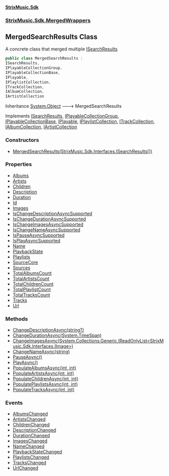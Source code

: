 #### [StrixMusic.Sdk](./index.md 'index')
### [StrixMusic.Sdk.MergedWrappers](./StrixMusic-Sdk-MergedWrappers.md 'StrixMusic.Sdk.MergedWrappers')
## MergedSearchResults Class
A concrete class that merged multiple [ISearchResults](./StrixMusic-Sdk-Interfaces-ISearchResults.md 'StrixMusic.Sdk.Interfaces.ISearchResults')  
```csharp
public class MergedSearchResults :
ISearchResults,
IPlayableCollectionGroup,
IPlayableCollectionBase,
IPlayable,
IPlaylistCollection,
ITrackCollection,
IAlbumCollection,
IArtistCollection
```
Inheritance [System.Object](https://docs.microsoft.com/en-us/dotnet/api/System.Object 'System.Object') &#129106; MergedSearchResults  

Implements [ISearchResults](./StrixMusic-Sdk-Interfaces-ISearchResults.md 'StrixMusic.Sdk.Interfaces.ISearchResults'), [IPlayableCollectionGroup](./StrixMusic-Sdk-Interfaces-IPlayableCollectionGroup.md 'StrixMusic.Sdk.Interfaces.IPlayableCollectionGroup'), [IPlayableCollectionBase](./StrixMusic-Sdk-Interfaces-IPlayableCollectionBase.md 'StrixMusic.Sdk.Interfaces.IPlayableCollectionBase'), [IPlayable](./StrixMusic-Sdk-Interfaces-IPlayable.md 'StrixMusic.Sdk.Interfaces.IPlayable'), [IPlaylistCollection](./StrixMusic-Sdk-Interfaces-IPlaylistCollection.md 'StrixMusic.Sdk.Interfaces.IPlaylistCollection'), [ITrackCollection](./StrixMusic-Sdk-Interfaces-ITrackCollection.md 'StrixMusic.Sdk.Interfaces.ITrackCollection'), [IAlbumCollection](./StrixMusic-Sdk-Interfaces-IAlbumCollection.md 'StrixMusic.Sdk.Interfaces.IAlbumCollection'), [IArtistCollection](./StrixMusic-Sdk-Interfaces-IArtistCollection.md 'StrixMusic.Sdk.Interfaces.IArtistCollection')  
### Constructors
- [MergedSearchResults(StrixMusic.Sdk.Interfaces.ISearchResults[])](./StrixMusic-Sdk-MergedWrappers-MergedSearchResults-MergedSearchResults(StrixMusic-Sdk-Interfaces-ISearchResults--).md 'StrixMusic.Sdk.MergedWrappers.MergedSearchResults.MergedSearchResults(StrixMusic.Sdk.Interfaces.ISearchResults[])')
### Properties
- [Albums](./StrixMusic-Sdk-MergedWrappers-MergedSearchResults-Albums.md 'StrixMusic.Sdk.MergedWrappers.MergedSearchResults.Albums')
- [Artists](./StrixMusic-Sdk-MergedWrappers-MergedSearchResults-Artists.md 'StrixMusic.Sdk.MergedWrappers.MergedSearchResults.Artists')
- [Children](./StrixMusic-Sdk-MergedWrappers-MergedSearchResults-Children.md 'StrixMusic.Sdk.MergedWrappers.MergedSearchResults.Children')
- [Description](./StrixMusic-Sdk-MergedWrappers-MergedSearchResults-Description.md 'StrixMusic.Sdk.MergedWrappers.MergedSearchResults.Description')
- [Duration](./StrixMusic-Sdk-MergedWrappers-MergedSearchResults-Duration.md 'StrixMusic.Sdk.MergedWrappers.MergedSearchResults.Duration')
- [Id](./StrixMusic-Sdk-MergedWrappers-MergedSearchResults-Id.md 'StrixMusic.Sdk.MergedWrappers.MergedSearchResults.Id')
- [Images](./StrixMusic-Sdk-MergedWrappers-MergedSearchResults-Images.md 'StrixMusic.Sdk.MergedWrappers.MergedSearchResults.Images')
- [IsChangeDescriptionAsyncSupported](./StrixMusic-Sdk-MergedWrappers-MergedSearchResults-IsChangeDescriptionAsyncSupported.md 'StrixMusic.Sdk.MergedWrappers.MergedSearchResults.IsChangeDescriptionAsyncSupported')
- [IsChangeDurationAsyncSupported](./StrixMusic-Sdk-MergedWrappers-MergedSearchResults-IsChangeDurationAsyncSupported.md 'StrixMusic.Sdk.MergedWrappers.MergedSearchResults.IsChangeDurationAsyncSupported')
- [IsChangeImagesAsyncSupported](./StrixMusic-Sdk-MergedWrappers-MergedSearchResults-IsChangeImagesAsyncSupported.md 'StrixMusic.Sdk.MergedWrappers.MergedSearchResults.IsChangeImagesAsyncSupported')
- [IsChangeNameAsyncSupported](./StrixMusic-Sdk-MergedWrappers-MergedSearchResults-IsChangeNameAsyncSupported.md 'StrixMusic.Sdk.MergedWrappers.MergedSearchResults.IsChangeNameAsyncSupported')
- [IsPauseAsyncSupported](./StrixMusic-Sdk-MergedWrappers-MergedSearchResults-IsPauseAsyncSupported.md 'StrixMusic.Sdk.MergedWrappers.MergedSearchResults.IsPauseAsyncSupported')
- [IsPlayAsyncSupported](./StrixMusic-Sdk-MergedWrappers-MergedSearchResults-IsPlayAsyncSupported.md 'StrixMusic.Sdk.MergedWrappers.MergedSearchResults.IsPlayAsyncSupported')
- [Name](./StrixMusic-Sdk-MergedWrappers-MergedSearchResults-Name.md 'StrixMusic.Sdk.MergedWrappers.MergedSearchResults.Name')
- [PlaybackState](./StrixMusic-Sdk-MergedWrappers-MergedSearchResults-PlaybackState.md 'StrixMusic.Sdk.MergedWrappers.MergedSearchResults.PlaybackState')
- [Playlists](./StrixMusic-Sdk-MergedWrappers-MergedSearchResults-Playlists.md 'StrixMusic.Sdk.MergedWrappers.MergedSearchResults.Playlists')
- [SourceCore](./StrixMusic-Sdk-MergedWrappers-MergedSearchResults-SourceCore.md 'StrixMusic.Sdk.MergedWrappers.MergedSearchResults.SourceCore')
- [Sources](./StrixMusic-Sdk-MergedWrappers-MergedSearchResults-Sources.md 'StrixMusic.Sdk.MergedWrappers.MergedSearchResults.Sources')
- [TotalAlbumsCount](./StrixMusic-Sdk-MergedWrappers-MergedSearchResults-TotalAlbumsCount.md 'StrixMusic.Sdk.MergedWrappers.MergedSearchResults.TotalAlbumsCount')
- [TotalArtistsCount](./StrixMusic-Sdk-MergedWrappers-MergedSearchResults-TotalArtistsCount.md 'StrixMusic.Sdk.MergedWrappers.MergedSearchResults.TotalArtistsCount')
- [TotalChildrenCount](./StrixMusic-Sdk-MergedWrappers-MergedSearchResults-TotalChildrenCount.md 'StrixMusic.Sdk.MergedWrappers.MergedSearchResults.TotalChildrenCount')
- [TotalPlaylistCount](./StrixMusic-Sdk-MergedWrappers-MergedSearchResults-TotalPlaylistCount.md 'StrixMusic.Sdk.MergedWrappers.MergedSearchResults.TotalPlaylistCount')
- [TotalTracksCount](./StrixMusic-Sdk-MergedWrappers-MergedSearchResults-TotalTracksCount.md 'StrixMusic.Sdk.MergedWrappers.MergedSearchResults.TotalTracksCount')
- [Tracks](./StrixMusic-Sdk-MergedWrappers-MergedSearchResults-Tracks.md 'StrixMusic.Sdk.MergedWrappers.MergedSearchResults.Tracks')
- [Url](./StrixMusic-Sdk-MergedWrappers-MergedSearchResults-Url.md 'StrixMusic.Sdk.MergedWrappers.MergedSearchResults.Url')
### Methods
- [ChangeDescriptionAsync(string?)](./StrixMusic-Sdk-MergedWrappers-MergedSearchResults-ChangeDescriptionAsync(string-).md 'StrixMusic.Sdk.MergedWrappers.MergedSearchResults.ChangeDescriptionAsync(string?)')
- [ChangeDurationAsync(System.TimeSpan)](./StrixMusic-Sdk-MergedWrappers-MergedSearchResults-ChangeDurationAsync(System-TimeSpan).md 'StrixMusic.Sdk.MergedWrappers.MergedSearchResults.ChangeDurationAsync(System.TimeSpan)')
- [ChangeImagesAsync(System.Collections.Generic.IReadOnlyList&lt;StrixMusic.Sdk.Interfaces.IImage&gt;)](./StrixMusic-Sdk-MergedWrappers-MergedSearchResults-ChangeImagesAsync(System-Collections-Generic-IReadOnlyList-StrixMusic-Sdk-Interfaces-IImage-).md 'StrixMusic.Sdk.MergedWrappers.MergedSearchResults.ChangeImagesAsync(System.Collections.Generic.IReadOnlyList&lt;StrixMusic.Sdk.Interfaces.IImage&gt;)')
- [ChangeNameAsync(string)](./StrixMusic-Sdk-MergedWrappers-MergedSearchResults-ChangeNameAsync(string).md 'StrixMusic.Sdk.MergedWrappers.MergedSearchResults.ChangeNameAsync(string)')
- [PauseAsync()](./StrixMusic-Sdk-MergedWrappers-MergedSearchResults-PauseAsync().md 'StrixMusic.Sdk.MergedWrappers.MergedSearchResults.PauseAsync()')
- [PlayAsync()](./StrixMusic-Sdk-MergedWrappers-MergedSearchResults-PlayAsync().md 'StrixMusic.Sdk.MergedWrappers.MergedSearchResults.PlayAsync()')
- [PopulateAlbumsAsync(int, int)](./StrixMusic-Sdk-MergedWrappers-MergedSearchResults-PopulateAlbumsAsync(int_int).md 'StrixMusic.Sdk.MergedWrappers.MergedSearchResults.PopulateAlbumsAsync(int, int)')
- [PopulateArtistsAsync(int, int)](./StrixMusic-Sdk-MergedWrappers-MergedSearchResults-PopulateArtistsAsync(int_int).md 'StrixMusic.Sdk.MergedWrappers.MergedSearchResults.PopulateArtistsAsync(int, int)')
- [PopulateChildrenAsync(int, int)](./StrixMusic-Sdk-MergedWrappers-MergedSearchResults-PopulateChildrenAsync(int_int).md 'StrixMusic.Sdk.MergedWrappers.MergedSearchResults.PopulateChildrenAsync(int, int)')
- [PopulatePlaylistsAsync(int, int)](./StrixMusic-Sdk-MergedWrappers-MergedSearchResults-PopulatePlaylistsAsync(int_int).md 'StrixMusic.Sdk.MergedWrappers.MergedSearchResults.PopulatePlaylistsAsync(int, int)')
- [PopulateTracksAsync(int, int)](./StrixMusic-Sdk-MergedWrappers-MergedSearchResults-PopulateTracksAsync(int_int).md 'StrixMusic.Sdk.MergedWrappers.MergedSearchResults.PopulateTracksAsync(int, int)')
### Events
- [AlbumsChanged](./StrixMusic-Sdk-MergedWrappers-MergedSearchResults-AlbumsChanged.md 'StrixMusic.Sdk.MergedWrappers.MergedSearchResults.AlbumsChanged')
- [ArtistsChanged](./StrixMusic-Sdk-MergedWrappers-MergedSearchResults-ArtistsChanged.md 'StrixMusic.Sdk.MergedWrappers.MergedSearchResults.ArtistsChanged')
- [ChildrenChanged](./StrixMusic-Sdk-MergedWrappers-MergedSearchResults-ChildrenChanged.md 'StrixMusic.Sdk.MergedWrappers.MergedSearchResults.ChildrenChanged')
- [DescriptionChanged](./StrixMusic-Sdk-MergedWrappers-MergedSearchResults-DescriptionChanged.md 'StrixMusic.Sdk.MergedWrappers.MergedSearchResults.DescriptionChanged')
- [DurationChanged](./StrixMusic-Sdk-MergedWrappers-MergedSearchResults-DurationChanged.md 'StrixMusic.Sdk.MergedWrappers.MergedSearchResults.DurationChanged')
- [ImagesChanged](./StrixMusic-Sdk-MergedWrappers-MergedSearchResults-ImagesChanged.md 'StrixMusic.Sdk.MergedWrappers.MergedSearchResults.ImagesChanged')
- [NameChanged](./StrixMusic-Sdk-MergedWrappers-MergedSearchResults-NameChanged.md 'StrixMusic.Sdk.MergedWrappers.MergedSearchResults.NameChanged')
- [PlaybackStateChanged](./StrixMusic-Sdk-MergedWrappers-MergedSearchResults-PlaybackStateChanged.md 'StrixMusic.Sdk.MergedWrappers.MergedSearchResults.PlaybackStateChanged')
- [PlaylistsChanged](./StrixMusic-Sdk-MergedWrappers-MergedSearchResults-PlaylistsChanged.md 'StrixMusic.Sdk.MergedWrappers.MergedSearchResults.PlaylistsChanged')
- [TracksChanged](./StrixMusic-Sdk-MergedWrappers-MergedSearchResults-TracksChanged.md 'StrixMusic.Sdk.MergedWrappers.MergedSearchResults.TracksChanged')
- [UrlChanged](./StrixMusic-Sdk-MergedWrappers-MergedSearchResults-UrlChanged.md 'StrixMusic.Sdk.MergedWrappers.MergedSearchResults.UrlChanged')
